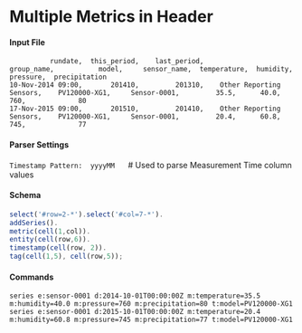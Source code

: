 # Multiple Metrics in Header

#### Input File

```csv
          rundate,  this_period,    last_period,                 group_name,           model,     sensor_name,  temperature,  humidity,    pressure,  precipitation
10-Nov-2014 09:00,       201410,         201310,    Other Reporting Sensors,    PV120000-XG1,     Sensor-0001,         35.5,      40.0,         760,             80
17-Nov-2015 09:00,       201510,         201410,    Other Reporting Sensors,    PV120000-XG1,     Sensor-0001,         20.4,      60.8,         745,             77
```

#### Parser Settings

`Timestamp Pattern:  yyyyMM`      # Used to parse Measurement Time column values

#### Schema

```javascript
select('#row=2-*').select('#col=7-*').
addSeries().
metric(cell(1,col)).
entity(cell(row,6)).
timestamp(cell(row, 2)).
tag(cell(1,5), cell(row,5));
```

#### Commands

```ls
series e:sensor-0001 d:2014-10-01T00:00:00Z m:temperature=35.5 m:humidity=40.0 m:pressure=760 m:precipitation=80 t:model=PV120000-XG1
series e:sensor-0001 d:2015-10-01T00:00:00Z m:temperature=20.4 m:humidity=60.8 m:pressure=745 m:precipitation=77 t:model=PV120000-XG1
```